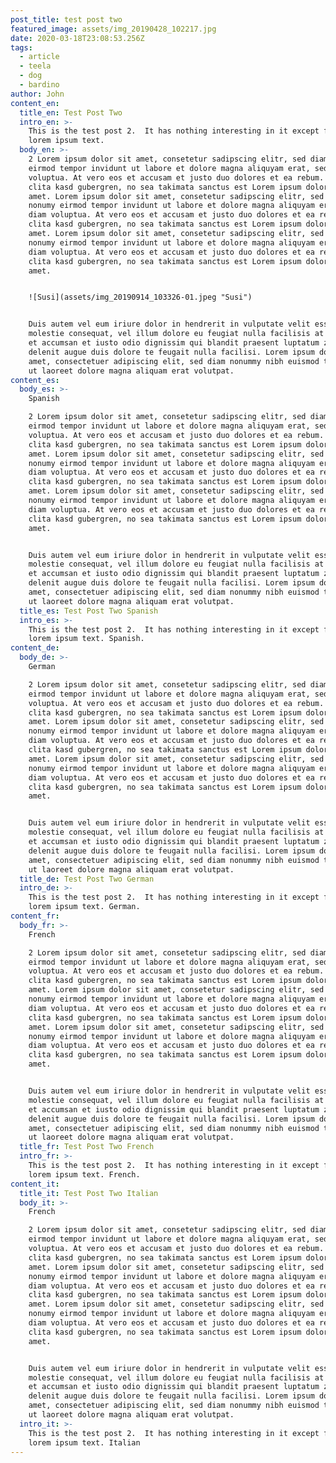 ```yaml
---
post_title: test post two
featured_image: assets/img_20190428_102217.jpg
date: 2020-03-18T23:08:53.256Z
tags:
  - article
  - teela
  - dog
  - bardino
author: John
content_en:
  title_en: Test Post Two
  intro_en: >-
    This is the test post 2.  It has nothing interesting in it except for some
    lorem ipsum text.
  body_en: >-
    2 Lorem ipsum dolor sit amet, consetetur sadipscing elitr, sed diam nonumy
    eirmod tempor invidunt ut labore et dolore magna aliquyam erat, sed diam
    voluptua. At vero eos et accusam et justo duo dolores et ea rebum. Stet
    clita kasd gubergren, no sea takimata sanctus est Lorem ipsum dolor sit
    amet. Lorem ipsum dolor sit amet, consetetur sadipscing elitr, sed diam
    nonumy eirmod tempor invidunt ut labore et dolore magna aliquyam erat, sed
    diam voluptua. At vero eos et accusam et justo duo dolores et ea rebum. Stet
    clita kasd gubergren, no sea takimata sanctus est Lorem ipsum dolor sit
    amet. Lorem ipsum dolor sit amet, consetetur sadipscing elitr, sed diam
    nonumy eirmod tempor invidunt ut labore et dolore magna aliquyam erat, sed
    diam voluptua. At vero eos et accusam et justo duo dolores et ea rebum. Stet
    clita kasd gubergren, no sea takimata sanctus est Lorem ipsum dolor sit
    amet.


    ![Susi](assets/img_20190914_103326-01.jpeg "Susi")


    Duis autem vel eum iriure dolor in hendrerit in vulputate velit esse
    molestie consequat, vel illum dolore eu feugiat nulla facilisis at vero eros
    et accumsan et iusto odio dignissim qui blandit praesent luptatum zzril
    delenit augue duis dolore te feugait nulla facilisi. Lorem ipsum dolor sit
    amet, consectetuer adipiscing elit, sed diam nonummy nibh euismod tincidunt
    ut laoreet dolore magna aliquam erat volutpat.
content_es:
  body_es: >-
    Spanish

    2 Lorem ipsum dolor sit amet, consetetur sadipscing elitr, sed diam nonumy
    eirmod tempor invidunt ut labore et dolore magna aliquyam erat, sed diam
    voluptua. At vero eos et accusam et justo duo dolores et ea rebum. Stet
    clita kasd gubergren, no sea takimata sanctus est Lorem ipsum dolor sit
    amet. Lorem ipsum dolor sit amet, consetetur sadipscing elitr, sed diam
    nonumy eirmod tempor invidunt ut labore et dolore magna aliquyam erat, sed
    diam voluptua. At vero eos et accusam et justo duo dolores et ea rebum. Stet
    clita kasd gubergren, no sea takimata sanctus est Lorem ipsum dolor sit
    amet. Lorem ipsum dolor sit amet, consetetur sadipscing elitr, sed diam
    nonumy eirmod tempor invidunt ut labore et dolore magna aliquyam erat, sed
    diam voluptua. At vero eos et accusam et justo duo dolores et ea rebum. Stet
    clita kasd gubergren, no sea takimata sanctus est Lorem ipsum dolor sit
    amet.


    Duis autem vel eum iriure dolor in hendrerit in vulputate velit esse
    molestie consequat, vel illum dolore eu feugiat nulla facilisis at vero eros
    et accumsan et iusto odio dignissim qui blandit praesent luptatum zzril
    delenit augue duis dolore te feugait nulla facilisi. Lorem ipsum dolor sit
    amet, consectetuer adipiscing elit, sed diam nonummy nibh euismod tincidunt
    ut laoreet dolore magna aliquam erat volutpat.
  title_es: Test Post Two Spanish
  intro_es: >-
    This is the test post 2.  It has nothing interesting in it except for some
    lorem ipsum text. Spanish.
content_de:
  body_de: >-
    German

    2 Lorem ipsum dolor sit amet, consetetur sadipscing elitr, sed diam nonumy
    eirmod tempor invidunt ut labore et dolore magna aliquyam erat, sed diam
    voluptua. At vero eos et accusam et justo duo dolores et ea rebum. Stet
    clita kasd gubergren, no sea takimata sanctus est Lorem ipsum dolor sit
    amet. Lorem ipsum dolor sit amet, consetetur sadipscing elitr, sed diam
    nonumy eirmod tempor invidunt ut labore et dolore magna aliquyam erat, sed
    diam voluptua. At vero eos et accusam et justo duo dolores et ea rebum. Stet
    clita kasd gubergren, no sea takimata sanctus est Lorem ipsum dolor sit
    amet. Lorem ipsum dolor sit amet, consetetur sadipscing elitr, sed diam
    nonumy eirmod tempor invidunt ut labore et dolore magna aliquyam erat, sed
    diam voluptua. At vero eos et accusam et justo duo dolores et ea rebum. Stet
    clita kasd gubergren, no sea takimata sanctus est Lorem ipsum dolor sit
    amet.


    Duis autem vel eum iriure dolor in hendrerit in vulputate velit esse
    molestie consequat, vel illum dolore eu feugiat nulla facilisis at vero eros
    et accumsan et iusto odio dignissim qui blandit praesent luptatum zzril
    delenit augue duis dolore te feugait nulla facilisi. Lorem ipsum dolor sit
    amet, consectetuer adipiscing elit, sed diam nonummy nibh euismod tincidunt
    ut laoreet dolore magna aliquam erat volutpat.
  title_de: Test Post Two German
  intro_de: >-
    This is the test post 2.  It has nothing interesting in it except for some
    lorem ipsum text. German.
content_fr:
  body_fr: >-
    French

    2 Lorem ipsum dolor sit amet, consetetur sadipscing elitr, sed diam nonumy
    eirmod tempor invidunt ut labore et dolore magna aliquyam erat, sed diam
    voluptua. At vero eos et accusam et justo duo dolores et ea rebum. Stet
    clita kasd gubergren, no sea takimata sanctus est Lorem ipsum dolor sit
    amet. Lorem ipsum dolor sit amet, consetetur sadipscing elitr, sed diam
    nonumy eirmod tempor invidunt ut labore et dolore magna aliquyam erat, sed
    diam voluptua. At vero eos et accusam et justo duo dolores et ea rebum. Stet
    clita kasd gubergren, no sea takimata sanctus est Lorem ipsum dolor sit
    amet. Lorem ipsum dolor sit amet, consetetur sadipscing elitr, sed diam
    nonumy eirmod tempor invidunt ut labore et dolore magna aliquyam erat, sed
    diam voluptua. At vero eos et accusam et justo duo dolores et ea rebum. Stet
    clita kasd gubergren, no sea takimata sanctus est Lorem ipsum dolor sit
    amet.


    Duis autem vel eum iriure dolor in hendrerit in vulputate velit esse
    molestie consequat, vel illum dolore eu feugiat nulla facilisis at vero eros
    et accumsan et iusto odio dignissim qui blandit praesent luptatum zzril
    delenit augue duis dolore te feugait nulla facilisi. Lorem ipsum dolor sit
    amet, consectetuer adipiscing elit, sed diam nonummy nibh euismod tincidunt
    ut laoreet dolore magna aliquam erat volutpat.
  title_fr: Test Post Two French
  intro_fr: >-
    This is the test post 2.  It has nothing interesting in it except for some
    lorem ipsum text. French.
content_it:
  title_it: Test Post Two Italian
  body_it: >-
    French

    2 Lorem ipsum dolor sit amet, consetetur sadipscing elitr, sed diam nonumy
    eirmod tempor invidunt ut labore et dolore magna aliquyam erat, sed diam
    voluptua. At vero eos et accusam et justo duo dolores et ea rebum. Stet
    clita kasd gubergren, no sea takimata sanctus est Lorem ipsum dolor sit
    amet. Lorem ipsum dolor sit amet, consetetur sadipscing elitr, sed diam
    nonumy eirmod tempor invidunt ut labore et dolore magna aliquyam erat, sed
    diam voluptua. At vero eos et accusam et justo duo dolores et ea rebum. Stet
    clita kasd gubergren, no sea takimata sanctus est Lorem ipsum dolor sit
    amet. Lorem ipsum dolor sit amet, consetetur sadipscing elitr, sed diam
    nonumy eirmod tempor invidunt ut labore et dolore magna aliquyam erat, sed
    diam voluptua. At vero eos et accusam et justo duo dolores et ea rebum. Stet
    clita kasd gubergren, no sea takimata sanctus est Lorem ipsum dolor sit
    amet.


    Duis autem vel eum iriure dolor in hendrerit in vulputate velit esse
    molestie consequat, vel illum dolore eu feugiat nulla facilisis at vero eros
    et accumsan et iusto odio dignissim qui blandit praesent luptatum zzril
    delenit augue duis dolore te feugait nulla facilisi. Lorem ipsum dolor sit
    amet, consectetuer adipiscing elit, sed diam nonummy nibh euismod tincidunt
    ut laoreet dolore magna aliquam erat volutpat.
  intro_it: >-
    This is the test post 2.  It has nothing interesting in it except for some
    lorem ipsum text. Italian
---
```


